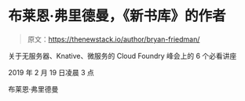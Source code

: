 # 布莱恩·弗里德曼，《新书库》的作者

> 原文：<https://thenewstack.io/author/bryan-friedman/>

关于无服务器、Knative、微服务的 Cloud Foundry 峰会上的 6 个必看讲座

2019 年 2 月 19 日凌晨 3 点

布莱恩·弗里德曼